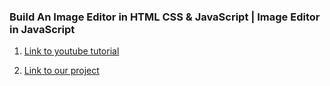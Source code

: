 ### Build An Image Editor in HTML CSS & JavaScript | Image Editor in JavaScript

1. [Link to youtube tutorial](https://www.youtube.com/watch?v=YqUUvBpCtfA&list=PLpwngcHZlPadhRwryAXw3mJWX5KH3T5L3&index=1&t=89s)

2. [Link to our project](https://ysafronau.github.io/image-editor/)